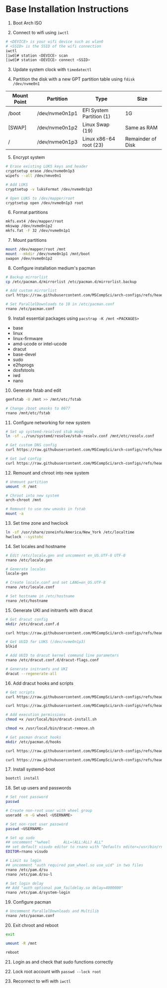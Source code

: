 # Base Installation Instructions

1. Boot Arch ISO

2. Connect to wifi using `iwctl`
```bash
# <DEVICE> is your wifi device such as wlan0
# <SSID> is the SSID of the wifi connection
iwctl
[iwd]# station <DEVICE> scan
[iwd]# station <DEVICE> connect <SSID>
```
3. Update system clock with `timedatectl`

4. Partition the disk with a new GPT partition table using `fdisk /dev/nvme0n1`

| Mount Point | Partition | Type | Size |
| --- | --- | --- | --- |
| /boot | /dev/nvme0n1p1 | EFI System Partition (1) | 1G |
| [SWAP] | /dev/nvme0n1p2 | Linux Swap (19) | Same as RAM |
| / | /dev/nvme0n1p3 | Linux x86-64 root (23) | Remainder of Disk |

5. Encrypt system

```bash
# Erase existing LUKS keys and header
cryptsetup erase /dev/nvme0n1p3
wipefs --all /dev/nmve0n1

# Add LUKS
cryptsetup -v luksFormat /dev/nvme0n1p3

# Open LUKS to /dev/mapper/root
cryptsetup open /dev/nvme0n1p3 root
```

6. Format partitions
```bash
mkfs.ext4 /dev/mapper/root
mkswap /dev/nvme0n1p2
mkfs.fat -F 32 /dev/nvme0n1p1
```

7. Mount partitions

```bash
mount /dev/mapper/root /mnt
mount --mkdir /dev/nvme0n1p1 /mnt/boot
swapon /dev/nvme0n1p2
```

8. Configure installation medium's pacman
```bash
# Backup mirrorlist
cp /etc/pacman.d/mirrorlist /etc/pacman.d/mirrorlist.backup

# Add custom mirrorlist
curl https://raw.githubusercontent.com/MSCompSci/arch-configs/refs/heads/main/configs/mirrorlist > /etc/pacman.d/mirrorlist

# Set ParallelDownloads to 10 in /etc/pacman.conf
rnano /etc/pacman.conf
```

9. Install essential packages using `pacstrap -K /mnt <PACKAGES>`
- base
- linux
- linux-firmware
- amd-ucode or intel-ucode
- dracut
- base-devel
- sudo
- e2fsprogs
- dosfstools
- iwd
- nano

10. Generate fstab and edit
```bash
genfstab -U /mnt >> /mnt/etc/fstab

# Change /boot umasks to 0077
rnano /mnt/etc/fstab
```

11. Configure networking for new system
```bash
# Set up systemd-resolved stub mode
ln -sf ../run/systemd/resolve/stub-resolv.conf /mnt/etc/resolv.conf

# Get custom DNS config
curl https://raw.githubusercontent.com/MSCompSci/arch-configs/refs/heads/main/configs/dns_servers.conf > /etc/systemd/resolved.conf.d/

# Get iwd config
curl https://raw.githubusercontent.com/MSCompSci/arch-configs/refs/heads/main/configs/main.conf > /etc/iwd/
```

12. Remount and chroot into new system
```bash
# Unmount partition
umount -R /mnt

# Chroot into new system
arch-chroot /mnt

# Remount to use new umasks in fstab
mount -a
```

13. Set time zone and hwclock
```bash
ln -sf /usr/share/zoneinfo/America/New_York /etc/localtime
hwclock --systohc
```

14. Set locales and hostname
```bash
# Edit /etc/locale.gen and uncomment en_US.UTF-8 UTF-8
rnano /etc/locale.gen

# Generate locales
locale-gen

# Create locale.conf and set LANG=en_US.UTF-8
rnano /etc/locale.conf

# Set hostname in /etc/hostname
rnano /etc/hostname
```

15. Generate UKI and initramfs with dracut
```bash
# Get dracut config
mkdir /etc/dracut.conf.d

curl https://raw.githubusercontent.com/MSCompSci/arch-configs/refs/heads/main/configs/dracut-flags.conf > /etc/dracut.conf.d/

# Get UUID for LUKS (/dev/nvme0n1p3)
blkid

# Add UUID to dracut kernel command line parameters
rnano /etc/dracut.conf.d/dracut-flags.conf

# Generate initramfs and UKI
dracut --regenerate-all
```

16. Add dracut hooks and scripts
```bash
# Get scripts
curl https://raw.githubusercontent.com/MSCompSci/arch-configs/refs/heads/main/scripts/dracut-install.sh > /usr/local/bin/

curl https://raw.githubusercontent.com/MSCompSci/arch-configs/refs/heads/main/scripts/dracut-remove.sh > /usr/local/bin/

# Add execution permissions
chmod +x /usr/local/bin/dracut-install.sh

chmod +x /usr/local/bin/dracut-remove.sh

# Get pacman dracut hooks
mkdir /etc/pacman.d/hooks

curl https://raw.githubusercontent.com/MSCompSci/arch-configs/refs/heads/main/hooks/90-dracut-install.sh > /etc/pacman.d/hooks/

curl https://raw.githubusercontent.com/MSCompSci/arch-configs/refs/heads/main/hooks/60-dracut-remove.sh > /etc/pacman.d/hooks/
```

17. Install systemd-boot
```bash
bootctl install
```

18. Set up users and passwords
```bash
# Set root password
passwd

# Create non-root user with wheel group
useradd -m -G wheel <USERNAME>

# Set non-root user password
passwd <USERNAME>

# Set up sudo
## uncomment "%wheel      ALL=(ALL:ALL) ALL"
## set default visudo editor to rnano with "Defaults editor=/usr/bin/rnano"
EDITOR=rnano visudo

# Limit su login
## uncomment "auth required pam_wheel.so use_uid" in two files
rnano /etc/pam.d/su
rnano /etc/pam.d/su-l

# Set login delay
## Add "auth optional pam_faildelay.so delay=4000000"
rnano /etc/pam.d/system-login
``` 

19. Configure pacman
```bash
# Uncomment ParallelDownloads and Multilib
rnano /etc/pacman.conf
```

20. Exit chroot and reboot
```bash
exit

umount -R /mnt

reboot
```

21. Login as <USERNAME> and check that sudo functions correctly

22. Lock root account with `passwd --lock root`

23. Reconnect to wifi with `iwctl`


